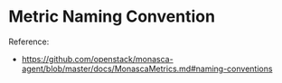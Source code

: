 # Metric Naming Convention

Reference:

* https://github.com/openstack/monasca-agent/blob/master/docs/MonascaMetrics.md#naming-conventions
